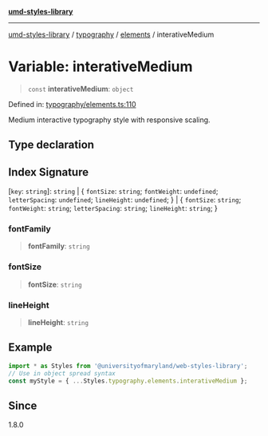 [**umd-styles-library**](../../../../README.md)

***

[umd-styles-library](../../../../modules.md) / [typography](../../../README.md) / [elements](../README.md) / interativeMedium

# Variable: interativeMedium

> `const` **interativeMedium**: `object`

Defined in: [typography/elements.ts:110](https://github.com/UMD-Digital/design-system/blob/ada30a44686a89a90941bbd44a6f156101fc9b44/packages/styles/source/typography/elements.ts#L110)

Medium interactive typography style with responsive scaling.

## Type declaration

## Index Signature

\[`key`: `string`\]: `string` \| \{ `fontSize`: `string`; `fontWeight`: `undefined`; `letterSpacing`: `undefined`; `lineHeight`: `undefined`; \} \| \{ `fontSize`: `string`; `fontWeight`: `string`; `letterSpacing`: `string`; `lineHeight`: `string`; \}

### fontFamily

> **fontFamily**: `string`

### fontSize

> **fontSize**: `string`

### lineHeight

> **lineHeight**: `string`

## Example

```typescript
import * as Styles from '@universityofmaryland/web-styles-library';
// Use in object spread syntax
const myStyle = { ...Styles.typography.elements.interativeMedium };
```

## Since

1.8.0
